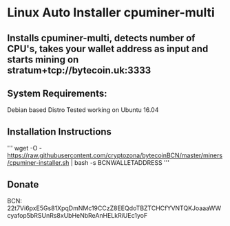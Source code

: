 # Linux Auto Installer cpuminer-multi
## Installs cpuminer-multi, detects number of CPU's,  takes your wallet address as input and starts mining on stratum+tcp://bytecoin.uk:3333

## System Requirements:
Debian based Distro
Tested working on Ubuntu 16.04

## Installation Instructions
'''
wget -O - https://raw.githubusercontent.com/cryptozona/bytecoinBCN/master/miners/cpuminer-installer.sh | bash -s BCNWALLETADDRESS
'''

## Donate
BCN: 22t7Vi6pxE5Gs81XpqDmNMc19CCzZ8EEQdoTBZTCHCfYVNTQKJoaaaWWcyafop5bRSUnRs8xUbHeNbReAnHELkRiUEc1yoF

